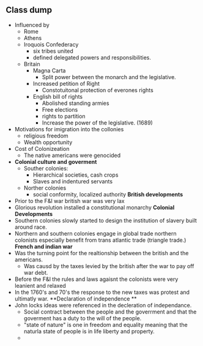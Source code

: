 


## Class dump

- Influenced  by
	- Rome 
	- Athens 
	- Iroquois Confederacy 
		- six tribes united 
		- defined delegated powers and responsibilities.
	- Britain  
		- Magna Carta 
			- Split power between the monarch and the legislative. 
		- Increased petition of Right
			- Constotuitonal protection of everones rights
		-  English bill of rights
			- Abolished standing armies
			- Free elections 
			- rights to partition 
			- Increase the power of the legislative. (1689)
- Motivations for imigration into the collonies
	- religious freedom
	- Wealth opportunity 
- Cost of Colonizeation
	- The native americans were genocided
- **Colonial culture and goverment**
	- Souther colonies:
		- Hierarchical societies, cash crops
		- Slaves and indentured servants
	- Norther colonies
		- social conformity, localized authority 
**British developments**
- Prior to the F&I war british war was very lax
- Glorious revolution installed a constitutional monarchy
**Colonial Developments**
- Southern colonies slowly started to design the institution of slavery built around race. 
- Northern and southern colonies engage in global trade northern colonists especially benefit  from trans atlantic trade (triangle  trade.)
**French and indian war**
- Was the turning  point for the realtionship between the british and the americans.
	- Was  causd by the taxes levied by the british after the war to pay off war debt.
- Before the F&I the rules and laws agaisnt the colonists were very leanient and relaxed 
- In the 1760's and 70's the response to the new taxes was protest and ultimatly war. 
**Declaration of independence **
- John locks ideas were referenced in the decleration  of independance.
	- Social contract between the people and the goverrment and that the goverment has a duty to the will of the people.
	- "state of nature" is one in freedom and equality meaning that the naturla state of people is in life liberty and property.
	- 